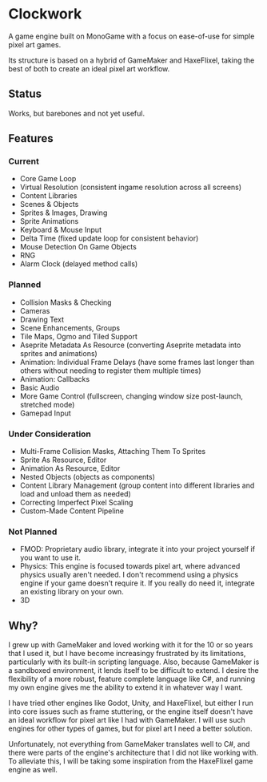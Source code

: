 # Clockwork
A game engine built on MonoGame with a focus on ease-of-use for simple pixel art games.

Its structure is based on a hybrid of GameMaker and HaxeFlixel, taking the best of both to create an ideal pixel art workflow.

## Status

Works, but barebones and not yet useful.

## Features

### Current

- Core Game Loop
- Virtual Resolution (consistent ingame resolution across all screens)
- Content Libraries
- Scenes & Objects
- Sprites & Images, Drawing
- Sprite Animations
- Keyboard & Mouse Input
- Delta Time (fixed update loop for consistent behavior)
- Mouse Detection On Game Objects
- RNG
- Alarm Clock (delayed method calls)

### Planned

- Collision Masks & Checking
- Cameras
- Drawing Text
- Scene Enhancements, Groups
- Tile Maps, Ogmo and Tiled Support
- Aseprite Metadata As Resource (converting Aseprite metadata into sprites and animations)
- Animation: Individual Frame Delays (have some frames last longer than others without needing to register them multiple times)
- Animation: Callbacks
- Basic Audio
- More Game Control (fullscreen, changing window size post-launch, stretched mode)
- Gamepad Input

### Under Consideration

- Multi-Frame Collision Masks, Attaching Them To Sprites
- Sprite As Resource, Editor
- Animation As Resource, Editor
- Nested Objects (objects as components)
- Content Library Management (group content into different libraries and load and unload them as needed)
- Correcting Imperfect Pixel Scaling
- Custom-Made Content Pipeline

### Not Planned

- FMOD: Proprietary audio library, integrate it into your project yourself if you want to use it.
- Physics: This engine is focused towards pixel art, where advanced physics usually aren't needed. I don't recommend using a physics engine if your game doesn't require it. If you really do need it, integrate an existing library on your own.
- 3D

## Why?

I grew up with GameMaker and loved working with it for the 10 or so years that I used it, but I have become increasingy frustrated by its limitations, particularly with its built-in scripting language. Also, because GameMaker is a sandboxed environment, it lends itself to be difficult to extend. I desire the flexibility of a more robust, feature complete language like C#, and running my own engine gives me the ability to extend it in whatever way I want.

I have tried other engines like Godot, Unity, and HaxeFlixel, but either I run into core issues such as frame stuttering, or the engine itself doesn't have an ideal workflow for pixel art like I had with GameMaker. I will use such engines for other types of games, but for pixel art I need a better solution.

Unfortunately, not everything from GameMaker translates well to C#, and there were parts of the engine's architecture that I did not like working with. To alleviate this, I will be taking some inspiration from the HaxeFlixel game engine as well.
